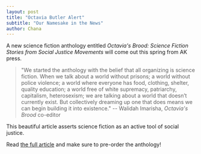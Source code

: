 ```yaml
---
layout: post
title: "Octavia Butler Alert"
subtitle: "Our Namesake in the News"
author: Chana
---
```

A new science fiction anthology entitled *Octavia's Brood: Science Fiction Stories from Social 
Justice Movements* will come out this spring from AK press. 

>"We started the anthology with the belief that all organizing is science fiction. When we talk about 
a world without prisons; a world without police violence; a world where everyone has food, clothing, 
shelter, quality education; a world free of white supremacy, patriarchy, capitalism, heterosexism; we 
are talking about a world that doesn’t currently exist. But collectively dreaming up one that does 
means we can begin building it into existence." -- Walidah Imarisha, *Octavia's Brood* co-editor

This beautiful article asserts science fiction as an active tool of social justice. 

Read [the full article](http://bitchmagazine.org/article/rewriting-the-future-prison-abolition-science-fiction)
and make sure to pre-order the anthology! 
